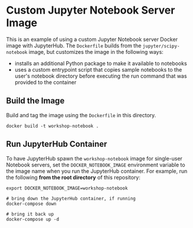 # Custom Jupyter Notebook Server Image

This is an example of using a custom Jupyter Notebook server Docker image with JupyterHub.  The `Dockerfile` builds from the `jupyter/scipy-notebook` image, but customizes the image in the following ways:

* installs an additional Python package to make it available to notebooks
* uses a custom entrypoint script that copies sample notebooks to the user's notebook directory before executing the run command that was provided to the container

## Build the Image

Build and tag the image using the `Dockerfile` in this directory.

```
docker build -t workshop-notebook .
```

## Run JupyterHub Container

To have JupyterHub spawn the `workshop-notebook` image for single-user Notebook
servers, set the `DOCKER_NOTEBOOK_IMAGE` environment variable to the image name
when you run the JupyterHub container.  For example, run the following
**from the root directory** of this repository:

```
export DOCKER_NOTEBOOK_IMAGE=workshop-notebook

# bring down the JupyterHub container, if running
docker-compose down

# bring it back up
docker-compose up -d
```
